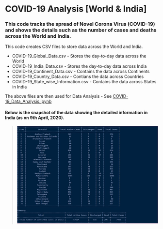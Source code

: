 # COVID-19 Analysis [World & India]

### This code tracks the spread of Novel Corona Virus (COVID-19) and shows the details such as the number of cases and deaths across the World and India.

This code creates CSV files to store data across the World and India.
  * COVID-19_Global_Data.csv - Stores the day-to-day data across the World
  * COVID-19_India_Data.csv - Stores the day-to-day data across India
  * COVID-19_Continent_Data.csv - Contains the data across Continents
  * COVID-19_Country_Data.csv - Contians the data across Countries
  * COVID-19_State_wise_Information.csv - Contains the data across States in India



The above files are then used for Data Analysis - See [COVID-19_Data_Analysis.ipynb](https://github.com/Ram-95/Corona-Tracker/blob/master/COVID-19_Data_Analysis.ipynb)

#### Below is the snapshot of the data showing the detailed information in India (as on 9th April, 2020).

> ![India-result](https://raw.githubusercontent.com/Ram-95/Corona-Tracker/master/india_data.JPG)
